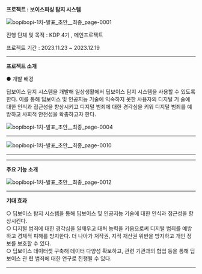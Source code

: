 **프로젝트 : 보이스피싱 탐지 시스템**

![bopibopi-1차-발표_초안__최종_page-0001](https://github.com/seunghyeokkim/bopibopi/assets/74887489/a195442a-50ec-4865-aa41-b3cc328cff60)


진행 단체 및 목적 : KDP 4기 , 메인프로젝트

프로젝트 기간 : 2023.11.23 ~ 2023.12.19

---

**프로젝트 소개**

● 개발 배경 

딥보이스 탐지 시스템을 개발해 일상생활에서 딥보이스 탐지 시스템을 사용할 수 있도록 한다. 이를 통해 딥보이스 및 인공지능 기술에 익숙하지 못한 사용자의 디지털 기
술에 대한 인식과 접근성을 향상시키고 디지털 범죄에 대한 경각심을 키워 디지털 범죄를 예방하고 사회적 안전성을 확충하고자 한다. 

![bopibopi-1차-발표_초안__최종_page-0004](https://github.com/seunghyeokkim/bopibopi/assets/74887489/66fac560-273b-4e7c-8ef9-c93e45b6ff17)


---

![bopibopi-1차-발표_초안__최종_page-0010](https://github.com/seunghyeokkim/bopibopi/assets/74887489/f4e6e27b-49da-402b-b787-488247918174)

---

---

**주요 기능 소개**

![bopibopi-1차-발표_초안__최종_page-0012](https://github.com/seunghyeokkim/bopibopi/assets/74887489/7f47bb13-956e-4568-9c04-ef647026ab7e)

---

**기대 효과**

○ 딥보이스 탐지 시스템을 통해 딥보이스 및 인공지능 기술에 대한 인식과 접근성을 향상시킨다.  
○ 디지털 범죄에 대한 경각심을 일깨우고 대처 능력을 키움으로써 디지털 범죄를 예방하고 경제적 
피해를 방지한다. 더 나아가 저작권, 지적 재산권 위반을 방지하고 개인 정보를 보호할 수 있다.  
○ 딥보이스 데이터셋 구축해 데이터 다양성 확보하고, 관련 기관과의 협업 등을 통해 딥보이스 관
련 범죄에 대한 연구로 진행될 수 있다. 

---
